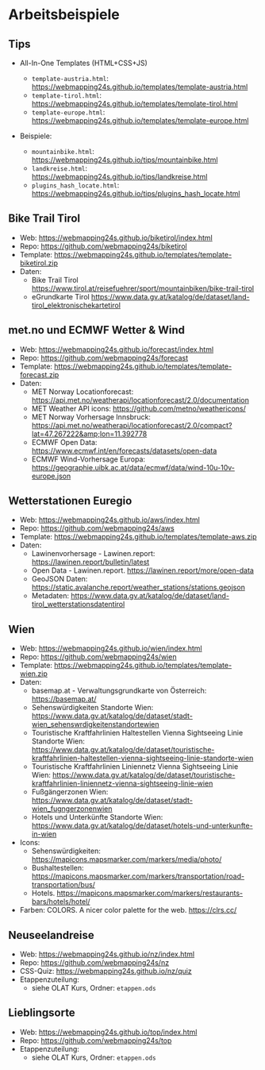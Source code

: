 # Arbeitsbeispiele

## Tips

* All-In-One Templates (HTML+CSS+JS)

    * `template-austria.html`: <https://webmapping24s.github.io/templates/template-austria.html>
    * `template-tirol.html`: <https://webmapping24s.github.io/templates/template-tirol.html>
    * `template-europe.html`: <https://webmapping24s.github.io/templates/template-europe.html>

* Beispiele:

    * `mountainbike.html`: <https://webmapping24s.github.io/tips/mountainbike.html>
    * `landkreise.html`: <https://webmapping24s.github.io/tips/landkreise.html>
    * `plugins_hash_locate.html`: <https://webmapping24s.github.io/tips/plugins_hash_locate.html>

## Bike Trail Tirol

* Web: <https://webmapping24s.github.io/biketirol/index.html>
* Repo: <https://github.com/webmapping24s/biketirol>
* Template: <https://webmapping24s.github.io/templates/template-biketirol.zip>
* Daten:
    * Bike Trail Tirol <https://www.tirol.at/reisefuehrer/sport/mountainbiken/bike-trail-tirol>
    * eGrundkarte Tirol <https://www.data.gv.at/katalog/de/dataset/land-tirol_elektronischekartetirol>

## met.no und ECMWF Wetter & Wind

* Web: <https://webmapping24s.github.io/forecast/index.html>
* Repo: <https://github.com/webmapping24s/forecast>
* Template: <https://webmapping24s.github.io/templates/template-forecast.zip>
* Daten:
    * MET Norway Locationforecast: <https://api.met.no/weatherapi/locationforecast/2.0/documentation>
    * MET Weather API icons: <https://github.com/metno/weathericons/>
    * MET Norway Vorhersage Innsbruck: <https://api.met.no/weatherapi/locationforecast/2.0/compact?lat=47.267222&amp;lon=11.392778>
    * ECMWF Open Data: <https://www.ecmwf.int/en/forecasts/datasets/open-data>
    * ECMWF Wind-Vorhersage Europa: <https://geographie.uibk.ac.at/data/ecmwf/data/wind-10u-10v-europe.json>

## Wetterstationen Euregio

* Web: <https://webmapping24s.github.io/aws/index.html>
* Repo: <https://github.com/webmapping24s/aws>
* Template: <https://webmapping24s.github.io/templates/template-aws.zip>
* Daten:
    * Lawinenvorhersage - Lawinen.report: <https://lawinen.report/bulletin/latest>
    * Open Data - Lawinen.report. <https://lawinen.report/more/open-data>
    * GeoJSON Daten: <https://static.avalanche.report/weather_stations/stations.geojson>
    * Metadaten: <https://www.data.gv.at/katalog/de/dataset/land-tirol_wetterstationsdatentirol>

## Wien

* Web: <https://webmapping24s.github.io/wien/index.html>
* Repo: <https://github.com/webmapping24s/wien>
* Template: <https://webmapping24s.github.io/templates/template-wien.zip>
* Daten:
    * basemap.at - Verwaltungsgrundkarte von Österreich: <https://basemap.at/>
    * Sehenswürdigkeiten Standorte Wien: <https://www.data.gv.at/katalog/de/dataset/stadt-wien_sehenswrdigkeitenstandortewien>
    * Touristische Kraftfahrlinien Haltestellen Vienna Sightseeing Linie Standorte Wien: <https://www.data.gv.at/katalog/de/dataset/touristische-kraftfahrlinien-haltestellen-vienna-sightseeing-linie-standorte-wien>
    * Touristische Kraftfahrlinien Liniennetz Vienna Sightseeing Linie Wien: <https://www.data.gv.at/katalog/de/dataset/touristische-kraftfahrlinien-liniennetz-vienna-sightseeing-linie-wien>
    * Fußgängerzonen Wien: <https://www.data.gv.at/katalog/de/dataset/stadt-wien_fugngerzonenwien>
    * Hotels und Unterkünfte Standorte Wien: <https://www.data.gv.at/katalog/de/dataset/hotels-und-unterkunfte-in-wien>
* Icons:
    * Sehenswürdigkeiten: <https://mapicons.mapsmarker.com/markers/media/photo/>
    * Bushaltestellen: <https://mapicons.mapsmarker.com/markers/transportation/road-transportation/bus/>
    * Hotels. <https://mapicons.mapsmarker.com/markers/restaurants-bars/hotels/hotel/>
* Farben: COLORS. A nicer color palette for the web. <https://clrs.cc/>

## Neuseelandreise

* Web: <https://webmapping24s.github.io/nz/index.html>
* Repo: <https://github.com/webmapping24s/nz>
* CSS-Quiz: <https://webmapping24s.github.io/nz/quiz>
* Etappenzuteilung:
    * siehe OLAT Kurs, Ordner: `etappen.ods`

## Lieblingsorte

* Web: <https://webmapping24s.github.io/top/index.html>
* Repo: <https://github.com/webmapping24s/top>
* Etappenzuteilung:
    * siehe OLAT Kurs, Ordner: `etappen.ods`
